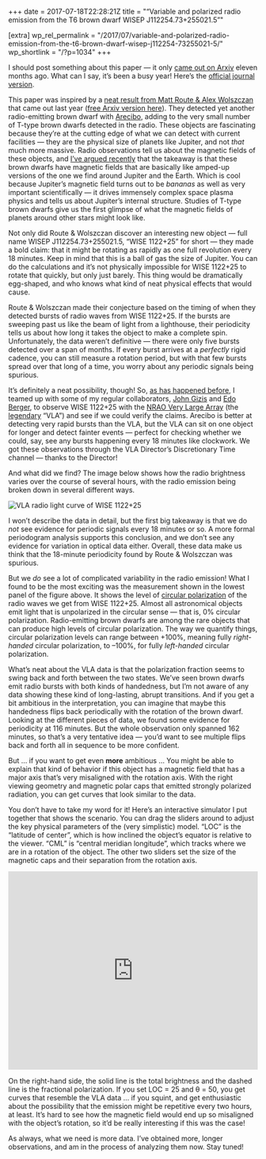 +++
date = 2017-07-18T22:28:21Z
title = "“Variable and polarized radio emission from the T6 brown dwarf WISEP J112254.73+255021.5”"

[extra]
wp_rel_permalink = "/2017/07/variable-and-polarized-radio-emission-from-the-t6-brown-dwarf-wisep-j112254-73255021-5/"
wp_shortlink = "/?p=1034"
+++

I should post something about this paper — it only
[came out on Arxiv](https://arxiv.org/abs/1608.04390) eleven months ago. What
can I say, it’s been a busy year! Here’s the
[official journal version](https://dx.doi.org/10.3847/1538-4357/834/2/117).

This paper was inspired by a
[neat result from Matt Route & Alex Wolszczan](https://dx.doi.org/10.3847/2041-8205/821/2/L21)
that came out last year
([free Arxiv version here](https://arxiv.org/abs/1604.04543)). They detected
yet another radio-emitting brown dwarf with [Arecibo](http://www.naic.edu/),
adding to the very small number of T-type brown dwarfs detected in the radio.
These objects are fascinating because they’re at the cutting edge of what we
can detect with current facilities — they are the physical size of planets
like Jupiter, and not _that_ much more massive. Radio observations tell us
about the magnetic fields of these objects, and
[I’ve argued recently](https://arxiv.org/abs/1707.04264) that the takeaway is
that these brown dwarfs have magnetic fields that are basically like amped-up
versions of the one we find around Jupiter and the Earth. Which is cool
because Jupiter’s magnetic field turns out to be _bananas_ as well as very
important scientifically — it drives immensely complex space plasma physics
and tells us about Jupiter’s internal structure. Studies of T-type brown
dwarfs give us the first glimpse of what the magnetic fields of planets around
other stars might look like.

Not only did Route & Wolszczan discover an interesting new object — full name
WISEP J112254.73+255021.5, “WISE 1122+25” for short — they made a bold claim:
that it might be rotating as rapidly as one full revolution every 18 minutes.
Keep in mind that this is a ball of gas the size of Jupiter. You can do the
calculations and it’s not physically impossible for WISE 1122+25 to rotate
that quickly, but only just barely. This thing would be dramatically
egg-shaped, and who knows what kind of neat physical effects that would cause.

Route & Wolszczan made their conjecture based on the timing of when they
detected bursts of radio waves from WISE 1122+25. If the bursts are sweeping
past us like the beam of light from a lighthouse, their periodicity tells us
about how long it takes the object to make a complete spin. Unfortunately, the
data weren’t definitive — there were only five bursts detected over a span of
months. If every burst arrives at a _perfectly_ rigid cadence, you can still
measure a rotation period, but with that few bursts spread over that long of a
time, you worry about any periodic signals being spurious.

It’s definitely a neat possibility, though! So,
[as has happened before](https://arxiv.org/abs/1301.2321), I teamed up with
some of my regular collaborators,
[John Gizis](http://www.physics.udel.edu/~gizis/) and
[Edo Berger](https://scholar.harvard.edu/eberger/home), to observe
WISE 1122+25 with the
[NRAO Very Large Array](https://public.nrao.edu/telescopes/vla/) (the
[legendary](https://en.wikipedia.org/wiki/Contact_(1997_American_film)#/media/File:Contact_ver2.jpg)
“VLA”) and see if we could verify the claims. Arecibo is better at detecting
very rapid bursts than the VLA, but the VLA can sit on one object for longer
and detect fainter events — perfect for checking whether we could, say, see
any bursts happening every 18 minutes like clockwork. We got these
observations through the VLA Director’s Discretionary Time channel — thanks to
the Director!

And what did we find? The image below shows how the
radio brightness varies over the course of several hours, with the radio
emission being broken down in several different ways.

![VLA radio light curve of WISE 1122+25](https://newton.cx/~peter/wp/wp-content/uploads/2017/07/xenia-vla-1024x854.png)

I won’t describe the data in detail, but the first big takeaway is that we do
_not_ see evidence for periodic signals every 18 minutes or so. A more formal
periodogram analysis supports this conclusion, and we don’t see any evidence
for variation in optical data either. Overall, these data make us think that
the 18-minute periodicity found by Route & Wolszczan was spurious.

But we _do_ see a lot of complicated variability in the radio emission! What I
found to be the most exciting was the measurement shown in the lowest panel of
the figure above. It shows the level of
[circular polarization](https://en.wikipedia.org/wiki/Circular_polarization)
of the radio waves we get from WISE 1122+25. Almost all astronomical objects
emit light that is unpolarized in the circular sense — that is, 0% circular
polarization. Radio-emitting brown dwarfs are among the rare objects that can
produce high levels of circular polarization. The way we quantify things,
circular polarization levels can range between +100%, meaning fully _right-
handed_ circular polarization, to –100%, for fully _left-handed_ circular
polarization.

What’s neat about the VLA data is that the polarization fraction seems to
swing back and forth between the two states. We’ve seen brown dwarfs emit
radio bursts with both kinds of handedness, but I’m not aware of any data
showing these kind of long-lasting, abrupt transitions. And if you get a bit
ambitious in the interpretation, you can imagine that maybe this handedness
flips back periodically with the rotation of the brown dwarf. Looking at the
different pieces of data, we found some evidence for periodicity at 116
minutes. But the whole observation only spanned 162 minutes, so that’s a very
tentative idea — you’d want to see multiple flips back and forth all in
sequence to be more confident.

But … if you want to get even **more** ambitious … You might be able to
explain that kind of behavior if this object has a magnetic field that has a
major axis that’s very misaligned with the rotation axis. With the right
viewing geometry and magnetic polar caps that emitted strongly polarized
radiation, you can get curves that look similar to the data.

You don’t have to take my word for it! Here’s an interactive
simulator I put together that shows the scenario. You can drag the sliders
around to adjust the key physical parameters of the (very simplistic) model.
“LOC” is the “latitude of center”, which is how inclined the object’s equator
is relative to the viewer. “CML” is “central meridian longitude”, which tracks
where we are in a rotation of the object. The other two sliders set the size
of the magnetic caps and their separation from the rotation axis.

<iframe src="https://newton.cx/~peter/wp/wp-content/uploads/2017/07/xenia/interactive.html" width="100%" height="400px" scrolling="yes" class="iframe-class" frameborder="0"></iframe>

On the right-hand side, the solid line is the total brightness and the dashed
line is the fractional polarization. If you set LOC = 25 and θ = 50, you get
curves that resemble the VLA data … if you squint, and get enthusiastic about
the possibility that the emission might be repetitive every two hours, at
least. It’s hard to see how the magnetic field would end up so misaligned with
the object’s rotation, so it’d be really interesting if this was the case!

As always, what we need is more data. I’ve obtained more, longer observations,
and am in the process of analyzing them now. Stay tuned!
